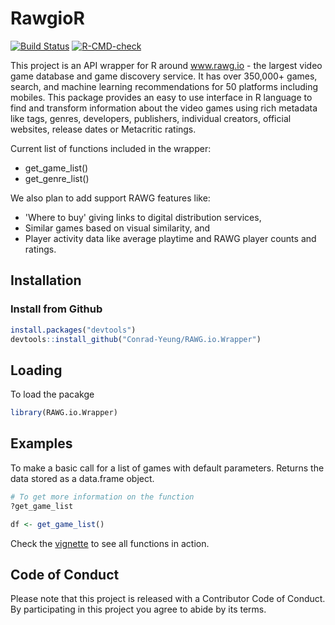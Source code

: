 # RawgioR

[![Build Status](https://travis-ci.com/Conrad-Yeung/RAWG.io.Wrapper.svg?branch=main)](https://travis-ci.com/Conrad-Yeung/RAWG.io.Wrapper)
[![R-CMD-check](https://github.com/Conrad-Yeung/Data534-Project-Group8/workflows/R-CMD-check/badge.svg)](https://github.com/Conrad-Yeung/Data534-Project-Group8/actions)


This project is an API wrapper for R around www.rawg.io - the largest video game database and game discovery service. It has over 350,000+ games, search, and machine learning recommendations for 50 platforms including mobiles. This package provides an easy to use interface in R language to find and transform information about the video games using rich metadata like tags, genres, developers, publishers, individual creators, official websites, release dates or Metacritic ratings.

Current list of functions included in the wrapper:
- get_game_list()
- get_genre_list()

We also plan to add support RAWG features like:
- 'Where to buy' giving links to digital distribution services, 
- Similar games based on visual similarity, and
- Player activity data like average playtime and RAWG player counts and ratings.


## Installation
### Install from Github
``` r
install.packages("devtools")
devtools::install_github("Conrad-Yeung/RAWG.io.Wrapper")
```


Loading
------------

To load the pacakge

``` r
library(RAWG.io.Wrapper)
```


## Examples
To make a basic call for a list of games with default parameters. Returns the data stored as a data.frame object.
```r
# To get more information on the function
?get_game_list

df <- get_game_list()
```
Check the [vignette](https://github.com/Conrad-Yeung/RAWG.io.Wrapper/blob/main/vignettes/Introduction.html) to see all functions in action.


## Code of Conduct
Please note that this project is released with a Contributor Code of Conduct. By participating in this project you agree to abide by its terms.

